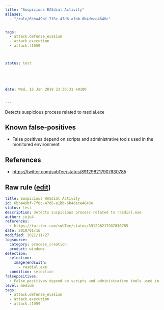 ```yaml
---
title: "Suspicious RASdial Activity"
aliases:
  - "/rule/6bba49bf-7f8c-47d6-a1bb-6b4dece4640e"


tags:
  - attack.defense_evasion
  - attack.execution
  - attack.t1059



status: test





date: Wed, 16 Jan 2019 23:36:31 +0100


---
```


Detects suspicious process related to rasdial.exe

<!--more-->


## Known false-positives

* False positives depend on scripts and administrative tools used in the monitored environment



## References

* https://twitter.com/subTee/status/891298217907830785


## Raw rule ([edit](https://github.com/SigmaHQ/sigma/edit/master/rules/windows/process_creation/proc_creation_win_susp_rasdial_activity.yml))
```yaml
title: Suspicious RASdial Activity
id: 6bba49bf-7f8c-47d6-a1bb-6b4dece4640e
status: test
description: Detects suspicious process related to rasdial.exe
author: juju4
references:
  - https://twitter.com/subTee/status/891298217907830785
date: 2019/01/16
modified: 2021/11/27
logsource:
  category: process_creation
  product: windows
detection:
  selection:
    Image|endswith:
      - rasdial.exe
  condition: selection
falsepositives:
  - False positives depend on scripts and administrative tools used in the monitored environment
level: medium
tags:
  - attack.defense_evasion
  - attack.execution
  - attack.t1059

```

